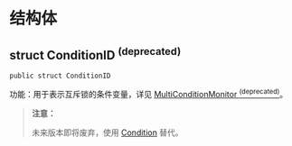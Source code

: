 # 结构体

## struct ConditionID <sup>(deprecated)<sup>

```cangjie
public struct ConditionID
```

功能：用于表示互斥锁的条件变量，详见 [MultiConditionMonitor <sup>(deprecated)</sup>](sync_package_classes.md#class-multiconditionmonitor-deprecated)。

> **注意：**
>
> 未来版本即将废弃，使用 [Condition](./sync_package_interfaces.md#interface-condition) 替代。